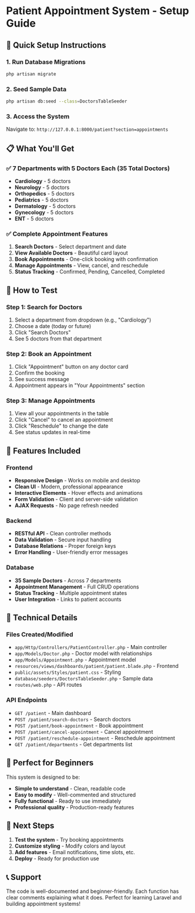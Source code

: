 # Patient Appointment System - Setup Guide

## 🚀 Quick Setup Instructions

### 1. Run Database Migrations
```bash
php artisan migrate
```

### 2. Seed Sample Data
```bash
php artisan db:seed --class=DoctorsTableSeeder
```

### 3. Access the System
Navigate to: `http://127.0.0.1:8000/patient?section=appointments`

## 📋 What You'll Get

### ✅ 7 Departments with 5 Doctors Each (35 Total Doctors)
- **Cardiology** - 5 doctors
- **Neurology** - 5 doctors  
- **Orthopedics** - 5 doctors
- **Pediatrics** - 5 doctors
- **Dermatology** - 5 doctors
- **Gynecology** - 5 doctors
- **ENT** - 5 doctors

### ✅ Complete Appointment Features
1. **Search Doctors** - Select department and date
2. **View Available Doctors** - Beautiful card layout
3. **Book Appointments** - One-click booking with confirmation
4. **Manage Appointments** - View, cancel, and reschedule
5. **Status Tracking** - Confirmed, Pending, Cancelled, Completed

## 🎯 How to Test

### Step 1: Search for Doctors
1. Select a department from dropdown (e.g., "Cardiology")
2. Choose a date (today or future)
3. Click "Search Doctors"
4. See 5 doctors from that department

### Step 2: Book an Appointment
1. Click "Appointment" button on any doctor card
2. Confirm the booking
3. See success message
4. Appointment appears in "Your Appointments" section

### Step 3: Manage Appointments
1. View all your appointments in the table
2. Click "Cancel" to cancel an appointment
3. Click "Reschedule" to change the date
4. See status updates in real-time

## 🎨 Features Included

### Frontend
- **Responsive Design** - Works on mobile and desktop
- **Clean UI** - Modern, professional appearance
- **Interactive Elements** - Hover effects and animations
- **Form Validation** - Client and server-side validation
- **AJAX Requests** - No page refresh needed

### Backend
- **RESTful API** - Clean controller methods
- **Data Validation** - Secure input handling
- **Database Relations** - Proper foreign keys
- **Error Handling** - User-friendly error messages

### Database
- **35 Sample Doctors** - Across 7 departments
- **Appointment Management** - Full CRUD operations
- **Status Tracking** - Multiple appointment states
- **User Integration** - Links to patient accounts

## 🔧 Technical Details

### Files Created/Modified
- `app/Http/Controllers/PatientController.php` - Main controller
- `app/Models/Doctor.php` - Doctor model with relationships
- `app/Models/Appointment.php` - Appointment model
- `resources/views/dashboards/patient/patient.blade.php` - Frontend
- `public/assets/Styles/patient.css` - Styling
- `database/seeders/DoctorsTableSeeder.php` - Sample data
- `routes/web.php` - API routes

### API Endpoints
- `GET /patient` - Main dashboard
- `POST /patient/search-doctors` - Search doctors
- `POST /patient/book-appointment` - Book appointment
- `POST /patient/cancel-appointment` - Cancel appointment
- `POST /patient/reschedule-appointment` - Reschedule appointment
- `GET /patient/departments` - Get departments list

## 🎯 Perfect for Beginners

This system is designed to be:
- **Simple to understand** - Clean, readable code
- **Easy to modify** - Well-commented and structured
- **Fully functional** - Ready to use immediately
- **Professional quality** - Production-ready features

## 🚀 Next Steps

1. **Test the system** - Try booking appointments
2. **Customize styling** - Modify colors and layout
3. **Add features** - Email notifications, time slots, etc.
4. **Deploy** - Ready for production use

## 📞 Support

The code is well-documented and beginner-friendly. Each function has clear comments explaining what it does. Perfect for learning Laravel and building appointment systems!
